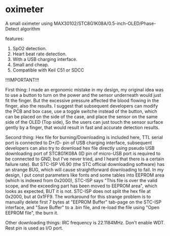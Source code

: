 # oximeter
A small oximeter using MAX30102/STC8G1K08A/0.5-inch-OLED/Phase-Detect algorithm

features:

1. SpO2 detection.
2. Heart beat rate detection.
3. With a USB charging interface.
4. Small and cheap.
5. Compatible with Keil C51 or SDCC

!!!IMPORTANT!!!

First thing:
I made an ergonomic mistake in my design, my original idea was to use a button to turn on the power and the sensor underneath would just fit the finger.
But the excessive pressure affected the blood flowing in the finger, also the results.
I suggest that subsequent developers can modify the PCB and box case, use a toggle switche instead of the button, which can be placed on the side of the case, and place the sensor on the same side of the OLED (Top side), So the users can just touch the sensor surface gently by a finger, that would result in fast and accurate detection results.

Second thing:
Hex file for burning/Downloading is included here, TTL serial port is connected to D+/D- pin of USB charging interface, subsequent developers can also try to download hex file directly using pseudo USB downloading port of STC8G1K08A (ID pin of micro-USB port is required to be connected to GND, but I've never tried, and I heard that there is a certain failure rate).
But STC-ISP V6.90 (the STC official downloading software) has an strange BUG, which will cause straightforward downloading to fail.
In my design, I put const parameters like fonts and some tables into EEPROM area (which is indexed from 0x2000), STC-ISP says "This file is over the valid scope, and the exceeding part has been moved to EEPROM area", which looks as expected, BUT it is not. STC-ISP does not split the hex file at 0x2000, but at 0x1FF9.
The workaround for this strange problem is to manually delete first 7 bytes at "EEPROM Buffer" tab-page on the STC-ISP interface, and "Save Buffer" to a .bin file, and re-load the file using "Open EEPROM file", the burn it.

Other downloading things:
IRC frequency is 22.1184MHz.
Don't enable WDT.
Rest pin is used as I/O port.
